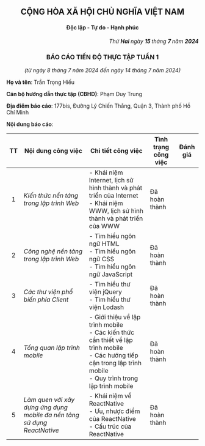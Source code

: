 <h2 align="center"> CỘNG HÒA XÃ HỘI CHỦ NGHĨA VIỆT NAM </h2>

<h4 align="center"> Độc lập - Tự do - Hạnh phúc </h4>

<p align="right">
  <i> Thứ <b> Hai </b> ngày <b> 15 </b> tháng <b> 7 </b> năm <b> 2024 </b> </i>
</p>

<h3 align="center"> BÁO CÁO TIẾN ĐỘ THỰC TẬP TUẦN 1 </h3>

<p align="center">
  <i> (từ ngày 8 tháng 7 năm 2024 đến ngày 14 tháng 7 năm 2024) </i>
</p>

**Họ và tên**: Trần Trọng Hiếu

**Cán bộ hướng dẫn thực tập (CBHD)**: Phạm Duy Trung

**Địa điểm báo cáo**: 177bis, Đường Lý Chiến Thắng, Quận 3, Thành phố Hồ Chí Minh

**Nội dung báo cáo**:

| TT | Nội dung công việc | Chi tiết công việc | Tình trạng công việc | Đánh giá |
| :---: | ------------------ |  ----------------- | -------------------- | -------- |
| 1 | _Kiến thức nền tảng trong lập trình Web_ | - Khái niệm Internet, lịch sử hình thành và phát triển của Internet <br> - Khái niệm WWW, lịch sử hình thành và phát triển của WWW | Đã hoàn thành |  |
| 2 | _Công nghệ nền tảng trong lập trình Web_ | - Tìm hiểu ngôn ngữ HTML <br> - Tìm hiểu ngôn ngữ CSS <br> - Tìm hiểu ngôn ngữ JavaScript| Đã hoàn thành |  |
| 3 | _Các thư viện phổ biến phía Client_ | - Tìm hiểu thư viện jQuery <br> - Tìm hiểu thư viện Lodash | Đã hoàn thành |  |
| 4 | _Tổng quan lập trình mobile_ | - Giới thiệu về lập trình mobile <br> - Các kiến thức cần thiết về lập trình mobile <br> - Các hướng tiếp cận trong lập trình mobile <br> - Quy trình trong lập trình mobile | Đã hoàn thành |  |
| 5 | _Làm quen với xây dựng ứng dụng mobile đa nền tảng sử dụng ReactNative_ | - Khái niệm về ReactNative <br> - Ưu, nhược điểm của ReactNative <br> - Cấu trúc của ReactNative | Đã hoàn thành |  |
